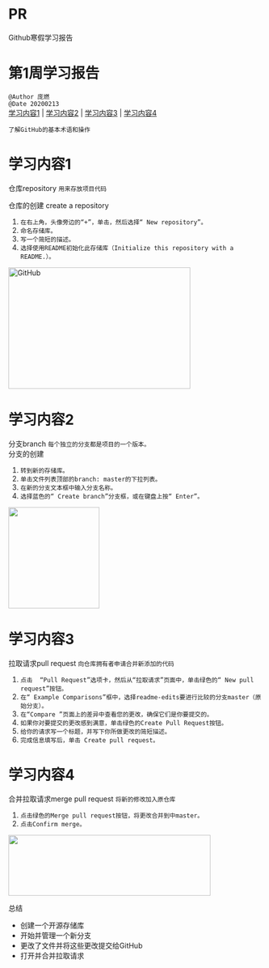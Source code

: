 # PR
Github寒假学习报告



# 第1周学习报告  
`@Author 庞燃`         
`@Date 20200213`    
[学习内容1](#1) | [学习内容2](#2) | [学习内容3](#3) | [学习内容4](#4)  

`了解GitHub的基本术语和操作`


# <a id='1'>学习内容1</a>
仓库repository  `用来存放项目代码` 

仓库的创建 create a repository  
1. `在右上角，头像旁边的“+”，单击，然后选择“ New repository”。`
2. `命名存储库。`
3. `写一个简短的描述。`
4. `选择使用README初始化此存储库（Initialize this repository with a README.）。`
<img src="https://guides.github.com/activities/hello-world/create-new-repo.png" alt="GitHub"  width="360" height="240" />

# <a id='2'>学习内容2</a>
分支branch  `每个独立的分支都是项目的一个版本。`   
分支的创建
1. `转到新的存储库。`
2. `单击文件列表顶部的branch: master的下拉列表。`
3. `在新的分支文本框中输入分支名称。`
4. `选择蓝色的“ Create branch”分支框，或在键盘上按“ Enter”。`
<img src="https://guides.github.com/activities/hello-world/readme-edits.gif"  width="180" height="200" />

# <a id='3'>学习内容3</a>
拉取请求pull request  `向仓库拥有者申请合并新添加的代码`
1. `点击  “Pull Request”选项卡，然后从“拉取请求”页面中，单击绿色的“ New pull request”按钮。`
2. `在“ Example Comparisons”框中，选择readme-edits要进行比较的分支master（原始分支）。`
3. `在“Compare ”页面上的差异中查看您的更改，确保它们是你要提交的。`
4. `如果你对要提交的更改感到满意，单击绿色的Create Pull Request按钮。`
5. `给你的请求写一个标题，并写下你所做更改的简短描述。`
6. `完成信息填写后，单击 Create pull request。`

# <a id='4'>学习内容4</a>
合并拉取请求merge pull request  `将新的修改加入原仓库`
1. `点击绿色的Merge pull request按钮，将更改合并到中master。`
2. `点击Confirm merge。`
<img src="https://guides.github.com/activities/hello-world/merge-button.png"  width="400" height="120" />



总结
* 创建一个开源存储库
* 开始并管理一个新分支
* 更改了文件并将这些更改提交给GitHub
* 打开并合并拉取请求
